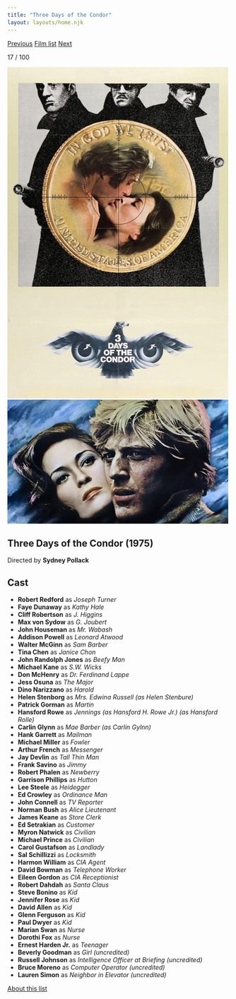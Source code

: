 ```yaml
---
title: "Three Days of the Condor"
layout: layouts/home.njk
---
```


<nav class="films">
  <a class="prev" href="../dog-day-afternoon">Previous</a>
  <a href="../">Film list</a>
  <a class="next" href="../the-man-who-fell-to-earth">Next</a>
</nav>

<p>17 / 100</p>

<article class="film">
  <img class="poster" src="../films/posters/three-days-of-the-condor.jpg" alt="">
  <img class="backdrop" src="../films/backdrops/three-days-of-the-condor.jpg" alt="">

  <h1>Three Days of the Condor (1975)</h1>

  <p class="director">
    Directed by <strong>Sydney Pollack</strong>
  </p>


  <h2>
    Cast
  </h2>
  <ul>
    <li><strong>Robert Redford</strong> as <em>Joseph Turner</em></li>
<li><strong>Faye Dunaway</strong> as <em>Kathy Hale</em></li>
<li><strong>Cliff Robertson</strong> as <em>J. Higgins</em></li>
<li><strong>Max von Sydow</strong> as <em>G. Joubert</em></li>
<li><strong>John Houseman</strong> as <em>Mr. Wabash</em></li>
<li><strong>Addison Powell</strong> as <em>Leonard Atwood</em></li>
<li><strong>Walter McGinn</strong> as <em>Sam Barber</em></li>
<li><strong>Tina Chen</strong> as <em>Janice Chon</em></li>
<li><strong>John Randolph Jones</strong> as <em>Beefy Man</em></li>
<li><strong>Michael Kane</strong> as <em>S.W. Wicks</em></li>
<li><strong>Don McHenry</strong> as <em>Dr. Ferdinand Lappe</em></li>
<li><strong>Jess Osuna</strong> as <em>The Major</em></li>
<li><strong>Dino Narizzano</strong> as <em>Harold</em></li>
<li><strong>Helen Stenborg</strong> as <em>Mrs. Edwina Russell (as Helen Stenbure)</em></li>
<li><strong>Patrick Gorman</strong> as <em>Martin</em></li>
<li><strong>Hansford Rowe</strong> as <em>Jennings (as Hansford H. Rowe Jr.) (as Hansford Rolle)</em></li>
<li><strong>Carlin Glynn</strong> as <em>Mae Barber (as Carlin Gylnn)</em></li>
<li><strong>Hank Garrett</strong> as <em>Mailman</em></li>
<li><strong>Michael Miller</strong> as <em>Fowler</em></li>
<li><strong>Arthur French</strong> as <em>Messenger</em></li>
<li><strong>Jay Devlin</strong> as <em>Tall Thin Man</em></li>
<li><strong>Frank Savino</strong> as <em>Jimmy</em></li>
<li><strong>Robert Phalen</strong> as <em>Newberry</em></li>
<li><strong>Garrison Phillips</strong> as <em>Hutton</em></li>
<li><strong>Lee Steele</strong> as <em>Heidegger</em></li>
<li><strong>Ed Crowley</strong> as <em>Ordinance Man</em></li>
<li><strong>John Connell</strong> as <em>TV Reporter</em></li>
<li><strong>Norman Bush</strong> as <em>Alice Lieutenant</em></li>
<li><strong>James Keane</strong> as <em>Store Clerk</em></li>
<li><strong>Ed Setrakian</strong> as <em>Customer</em></li>
<li><strong>Myron Natwick</strong> as <em>Civilian</em></li>
<li><strong>Michael Prince</strong> as <em>Civilian</em></li>
<li><strong>Carol Gustafson</strong> as <em>Landlady</em></li>
<li><strong>Sal Schillizzi</strong> as <em>Locksmith</em></li>
<li><strong>Harmon William</strong> as <em>CIA Agent</em></li>
<li><strong>David Bowman</strong> as <em>Telephone Worker</em></li>
<li><strong>Eileen Gordon</strong> as <em>CIA Receptionist</em></li>
<li><strong>Robert Dahdah</strong> as <em>Santa Claus</em></li>
<li><strong>Steve Bonino</strong> as <em>Kid</em></li>
<li><strong>Jennifer Rose</strong> as <em>Kid</em></li>
<li><strong>David Allen</strong> as <em>Kid</em></li>
<li><strong>Glenn Ferguson</strong> as <em>Kid</em></li>
<li><strong>Paul Dwyer</strong> as <em>Kid</em></li>
<li><strong>Marian Swan</strong> as <em>Nurse</em></li>
<li><strong>Dorothi Fox</strong> as <em>Nurse</em></li>
<li><strong>Ernest Harden Jr.</strong> as <em>Teenager</em></li>
<li><strong>Beverly Goodman</strong> as <em>Girl (uncredited)</em></li>
<li><strong>Russell Johnson</strong> as <em>Intelligence Officer at Briefing (uncredited)</em></li>
<li><strong>Bruce Moreno</strong> as <em>Computer Operator (uncredited)</em></li>
<li><strong>Lauren Simon</strong> as <em>Neighbor in Elevator (uncredited)</em></li>
  </ul>
</article>
<footer>
  <a href="../about">About this list</a>
</footer>
